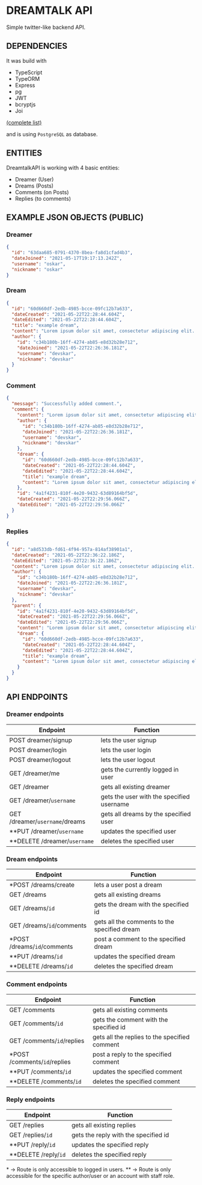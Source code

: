 # DREAMTALK API

Simple twitter-like backend API.

## DEPENDENCIES

It was build with

- TypeScript
- TypeORM
- Express
- pg
- JWT
- bcryptjs
- Joi

[(complete list)](https://github.com/devskar/dreamtalk-api/network/dependencies)

and is using `PostgreSQL` as database.

## ENTITIES

DreamtalkAPI is working with 4 basic entities:

- Dreamer (User)
- Dreams (Posts)
- Comments (on Posts)
- Replies (to comments)

## EXAMPLE JSON OBJECTS (PUBLIC)

### Dreamer

```json
{
  "id": "63daa685-0791-4370-8bea-fa8d1cfad4b3",
  "dateJoined": "2021-05-17T19:17:13.242Z",
  "username": "oskar",
  "nickname": "oskar"
}
```

### Dream

```json
{
  "id": "60d660df-2edb-4985-bcce-09fc12b7a633",
  "dateCreated": "2021-05-22T22:28:44.604Z",
  "dateEdited": "2021-05-22T22:28:44.604Z",
  "title": "example dream",
  "content": "Lorem ipsum dolor sit amet, consectetur adipiscing elit. Etiam egestas arcu gravida dui imperdiet egestas. Mauris euismod sollicitudin turpis, sit.",
  "author": {
    "id": "c34b180b-16ff-4274-ab85-e8d32b28e712",
    "dateJoined": "2021-05-22T22:26:36.181Z",
    "username": "devskar",
    "nickname": "devskar"
  }
}
```

### Comment

```json
{
  "message": "Successfully added comment.",
  "comment": {
    "content": "Lorem ipsum dolor sit amet, consectetur adipiscing elit. Etiam egestas arcu gravida dui imperdiet egestas. Mauris euismod sollicitudin turpis, sit.",
    "author": {
      "id": "c34b180b-16ff-4274-ab85-e8d32b28e712",
      "dateJoined": "2021-05-22T22:26:36.181Z",
      "username": "devskar",
      "nickname": "devskar"
    },
    "dream": {
      "id": "60d660df-2edb-4985-bcce-09fc12b7a633",
      "dateCreated": "2021-05-22T22:28:44.604Z",
      "dateEdited": "2021-05-22T22:28:44.604Z",
      "title": "example dream",
      "content": "Lorem ipsum dolor sit amet, consectetur adipiscing elit. Etiam egestas arcu gravida dui imperdiet egestas. Mauris euismod sollicitudin turpis, sit."
    },
    "id": "4a1f4231-810f-4e20-9432-63d89164bf5d",
    "dateCreated": "2021-05-22T22:29:56.066Z",
    "dateEdited": "2021-05-22T22:29:56.066Z"
  }
}
```

### Replies

```json
{
  "id": "a8d533db-fd61-4f94-957a-814af38901a1",
  "dateCreated": "2021-05-22T22:36:22.186Z",
  "dateEdited": "2021-05-22T22:36:22.186Z",
  "content": "Lorem ipsum dolor sit amet, consectetur adipiscing elit. Etiam egestas arcu gravida dui imperdiet egestas. Mauris euismod sollicitudin turpis, sit.",
  "author": {
    "id": "c34b180b-16ff-4274-ab85-e8d32b28e712",
    "dateJoined": "2021-05-22T22:26:36.181Z",
    "username": "devskar",
    "nickname": "devskar"
  },
  "parent": {
    "id": "4a1f4231-810f-4e20-9432-63d89164bf5d",
    "dateCreated": "2021-05-22T22:29:56.066Z",
    "dateEdited": "2021-05-22T22:29:56.066Z",
    "content": "Lorem ipsum dolor sit amet, consectetur adipiscing elit. Etiam egestas arcu gravida dui imperdiet egestas. Mauris euismod sollicitudin turpis, sit.",
    "dream": {
      "id": "60d660df-2edb-4985-bcce-09fc12b7a633",
      "dateCreated": "2021-05-22T22:28:44.604Z",
      "dateEdited": "2021-05-22T22:28:44.604Z",
      "title": "example dream",
      "content": "Lorem ipsum dolor sit amet, consectetur adipiscing elit. Etiam egestas arcu gravida dui imperdiet egestas. Mauris euismod sollicitudin turpis, sit."
    }
  }
}
```

## API ENDPOINTS

### Dreamer endpoints

| Endpoint                       | Function                                  |
| ------------------------------ | ----------------------------------------- |
| POST dreamer/signup            | lets the user signup                      |
| POST dreamer/login             | lets the user login                       |
| POST dreamer/logout            | lets the user logout                      |
| GET /dreamer/me                | gets the currently logged in user         |
| GET /dreamer                   | gets all existing dreamer                 |
| GET /dreamer/`username`        | gets the user with the specified username |
| GET /dreamer/`username`/dreams | gets all dreams by the specified user     |
| \*\*PUT /dreamer/`username`    | updates the specified user                |
| \*\*DELETE /dreamer/`username` | deletes the specified user                |

### Dream endpoints

| Endpoint                     | Function                                     |
| ---------------------------- | -------------------------------------------- |
| \*POST /dreams/create        | lets a user post a dream                     |
| GET /dreams                  | gets all existing dreams                     |
| GET /dreams/`id`             | gets the dream with the specified id         |
| GET /dreams/`id`/comments    | gets all the comments to the specified dream |
| \*POST /dreams/`id`/comments | post a comment to the specified dream        |
| \*\*PUT /dreams/`id`         | updates the specified dream                  |
| \*\*DELETE /dreams/`id`      | deletes the specified dream                  |

### Comment endpoints

| Endpoint                      | Function                                      |
| ----------------------------- | --------------------------------------------- |
| GET /comments                 | gets all existing comments                    |
| GET /comments/`id`            | gets the comment with the specified id        |
| GET /comments/`id`/replies    | gets all the replies to the specified comment |
| \*POST /comments/`id`/replies | post a reply to the specified comment         |
| \*\*PUT /comments/`id`        | updates the specified comment                 |
| \*\*DELETE /comments/`id`     | deletes the specified comment                 |

### Reply endpoints

| Endpoint               | Function                             |
| ---------------------- | ------------------------------------ |
| GET /replies           | gets all existing replies            |
| GET /replies/`id`      | gets the reply with the specified id |
| \*\*PUT /reply/`id`    | updates the specified reply          |
| \*\*DELETE /reply/`id` | deletes the specified reply          |

\* -> Route is only accessible to logged in users.
\*\* -> Route is only accessible for the specific author/user or an account with staff role.
